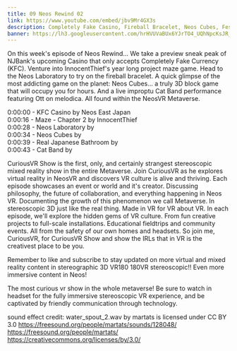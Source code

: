 ```yaml
---
title: 09 Neos Rewind 02
link: https://www.youtube.com/embed/jbv9Mr4GX3s
description: Completely Fake Casino, Fireball Bracelet, Neos Cubes, Festa Dancing Cat Band VR
banner: https://lh3.googleusercontent.com/hrHVUVaBUx6YJrTO4_UQhNpcKsJR_7r-lYx2L4Dpzph1jEi-piv0OlMefd9kgzlCdIoUuxbuKjWKe1H2iGRNlWiMwoF-Fxo8gL9jf9dtFlYQ6oolIMr-B-gpP_Wcw7yzu7FScdltww=w2400
---
```

On this week's episode of Neos Rewind...
We take a preview sneak peak of NJBank's upcoming Casino that only accepts Completely Fake Currency (KFC). Venture into InnocentThief's year long project maze game. Head to the Neos Laboratory to try on the fireball bracelet. A quick glimpse of the most addicting game on the planet: Neos Cubes... a truly 3D block game that will occupy you for hours. And a live improptu Cat Band performance featuring Ott on melodica. All found within the NeosVR Metaverse.

0:00:00 - KFC Casino by Neos East Japan\
0:00:16 - Maze - Chapter 2 by InnocentThief\
0:00:28 - Neos Laboratory by\
0:00:34 - Neos Cubes by\
0:00:39 - Real Japanese Bathroom by\
0:00:43 - Cat Band by


CuriousVR Show is the first, only, and certainly strangest stereoscopic mixed reality show in the entire Metaverse. Join CuriousVR as he explores virtual reality in NeosVR and discovers VR culture is alive and thriving. Each episode showcases an event or world and it's creator. Discussing philosophy, the future of collaboration, and everything happening in Neos VR. Documenting the growth of this phenomenon we call Metaverse. In stereoscopic 3D just like the real thing. Made in VR for VR about VR. In each episode, we'll explore the hidden gems of VR culture. From fun creative projects to full-scale installations. Educational fieldtrips and community events. All from the safety of our own homes and headsets. So join me, CuriousVR, for CuriousVR Show and show the IRLs that in VR is the creativest place to be you.

Remember to like and subscribe to stay updated on more virtual and mixed reality content in stereographic 3D VR180 180VR stereoscopic!! Even more immersive content in Neos!

The most curious vr show in the whole metaverse!
Be sure to watch in headset for the fully immersive stereoscopic VR experience, and be captivated by friendly communication through technology.


sound effect credit: water_spout_2.wav by martats is licensed under CC BY 3.0
https://freesound.org/people/martats/sounds/128048/ \
https://freesound.org/people/martats/ \
https://creativecommons.org/licenses/by/3.0/